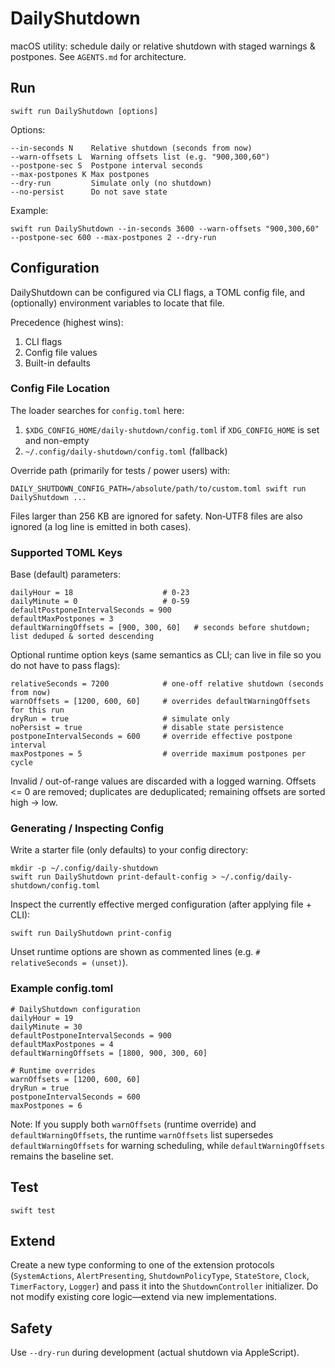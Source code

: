 # DailyShutdown

macOS utility: schedule daily or relative shutdown with staged warnings & postpones. See `AGENTS.md` for architecture.

## Run
```
swift run DailyShutdown [options]
```
Options:
```
--in-seconds N    Relative shutdown (seconds from now)
--warn-offsets L  Warning offsets list (e.g. "900,300,60")
--postpone-sec S  Postpone interval seconds
--max-postpones K Max postpones
--dry-run         Simulate only (no shutdown)
--no-persist      Do not save state
```
Example:
```
swift run DailyShutdown --in-seconds 3600 --warn-offsets "900,300,60" --postpone-sec 600 --max-postpones 2 --dry-run
```

## Configuration

DailyShutdown can be configured via CLI flags, a TOML config file, and (optionally) environment variables to locate that file.

Precedence (highest wins):
1. CLI flags
2. Config file values
3. Built-in defaults

### Config File Location
The loader searches for `config.toml` here:
1. `$XDG_CONFIG_HOME/daily-shutdown/config.toml` if `XDG_CONFIG_HOME` is set and non-empty
2. `~/.config/daily-shutdown/config.toml` (fallback)

Override path (primarily for tests / power users) with:
```
DAILY_SHUTDOWN_CONFIG_PATH=/absolute/path/to/custom.toml swift run DailyShutdown ...
```

Files larger than 256 KB are ignored for safety. Non‑UTF8 files are also ignored (a log line is emitted in both cases).

### Supported TOML Keys
Base (default) parameters:
```
dailyHour = 18                    # 0-23
dailyMinute = 0                   # 0-59
defaultPostponeIntervalSeconds = 900
defaultMaxPostpones = 3
defaultWarningOffsets = [900, 300, 60]   # seconds before shutdown; list deduped & sorted descending
```

Optional runtime option keys (same semantics as CLI; can live in file so you do not have to pass flags):
```
relativeSeconds = 7200            # one-off relative shutdown (seconds from now)
warnOffsets = [1200, 600, 60]     # overrides defaultWarningOffsets for this run
dryRun = true                     # simulate only
noPersist = true                  # disable state persistence
postponeIntervalSeconds = 600     # override effective postpone interval
maxPostpones = 5                  # override maximum postpones per cycle
```

Invalid / out-of-range values are discarded with a logged warning. Offsets <= 0 are removed; duplicates are deduplicated; remaining offsets are sorted high → low.

### Generating / Inspecting Config
Write a starter file (only defaults) to your config directory:
```
mkdir -p ~/.config/daily-shutdown
swift run DailyShutdown print-default-config > ~/.config/daily-shutdown/config.toml
```

Inspect the currently effective merged configuration (after applying file + CLI):
```
swift run DailyShutdown print-config
```

Unset runtime options are shown as commented lines (e.g. `# relativeSeconds = (unset)`).

### Example config.toml
```
# DailyShutdown configuration
dailyHour = 19
dailyMinute = 30
defaultPostponeIntervalSeconds = 900
defaultMaxPostpones = 4
defaultWarningOffsets = [1800, 900, 300, 60]

# Runtime overrides
warnOffsets = [1200, 600, 60]
dryRun = true
postponeIntervalSeconds = 600
maxPostpones = 6
```

Note: If you supply both `warnOffsets` (runtime override) and `defaultWarningOffsets`, the runtime `warnOffsets` list supersedes `defaultWarningOffsets` for warning scheduling, while `defaultWarningOffsets` remains the baseline set.

## Test
```
swift test
```

## Extend
Create a new type conforming to one of the extension protocols (`SystemActions`, `AlertPresenting`, `ShutdownPolicyType`, `StateStore`, `Clock`, `TimerFactory`, `Logger`) and pass it into the `ShutdownController` initializer. Do not modify existing core logic—extend via new implementations.

## Safety
Use `--dry-run` during development (actual shutdown via AppleScript).
